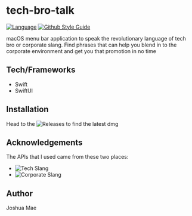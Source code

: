 # tech-bro-talk

[![Language](https://img.shields.io/badge/language-swift-F54A2A.svg)](https://google.github.io/swift/)
[![Github Style Guide](https://img.shields.io/badge/platform-macOS-F54A2A.svg)](https://github.com/joshua-mae/tech-bro-talk) </br>

macOS menu bar application to speak the revolutionary language of tech bro or corporate slang.  Find phrases that can help you blend in to the corporate environment and get you that promotion in no time

## Tech/Frameworks
- Swift
- SwiftUI

## Installation
Head to the ![Releases](https://github.com/joshua-mae/tech-bro-talk/releases/tag/v1.0.0) to find the latest dmg 

## Acknowledgements
The APIs that I used came from these two places:
- ![Tech Slang](https://github.com/PerryPal21/Techy-API)
- ![Corporate Slang](https://github.com/sameerkumar18/corporate-bs-generator-api)

## Author 
Joshua Mae
